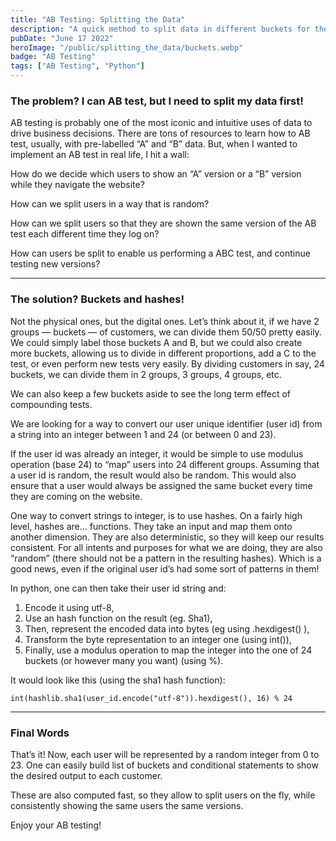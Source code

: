 ```yaml
---
title: "AB Testing: Splitting the Data"
description: "A quick method to split data in different buckets for the purpose of AB Testing"
pubDate: "June 17 2022"
heroImage: "/public/splitting_the_data/buckets.webp"
badge: "AB Testing"
tags: ["AB Testing", "Python"]
---
```

### The problem? I can AB test, but I need to split my data first!

AB testing is probably one of the most iconic and intuitive uses of data to drive business decisions. There are tons of resources to learn how to AB test, usually, with pre-labelled “A” and “B” data. But, when I wanted to implement an AB test in real life, I hit a wall:

How do we decide which users to show an “A” version or a “B” version while they navigate the website?

How can we split users in a way that is random?

How can we split users so that they are shown the same version of the AB test each different time they log on?

How can users be split to enable us performing a ABC test, and continue testing new versions?

---

### The solution? Buckets and hashes!

Not the physical ones, but the digital ones. Let’s think about it, if we have 2 groups — buckets — of customers, we can divide them 50/50 pretty easily. We could simply label those buckets A and B, but we could also create more buckets, allowing us to divide in different proportions, add a C to the test, or even perform new tests very easily. By dividing customers in say, 24 buckets, we can divide them in 2 groups, 3 groups, 4 groups, etc.

We can also keep a few buckets aside to see the long term effect of compounding tests.

We are looking for a way to convert our user unique identifier (user id) from a string into an integer between 1 and 24 (or between 0 and 23).

If the user id was already an integer, it would be simple to use modulus operation (base 24) to “map” users into 24 different groups. Assuming that a user id is random, the result would also be random. This would also ensure that a user would always be assigned the same bucket every time they are coming on the website.

One way to convert strings to integer, is to use hashes. On a fairly high level, hashes are… functions. They take an input and map them onto another dimension. They are also deterministic, so they will keep our results consistent. For all intents and purposes for what we are doing, they are also “random” (there should not be a pattern in the resulting hashes). Which is a good news, even if the original user id’s had some sort of patterns in them!

In python, one can then take their user id string and:
1. Encode it using utf-8,
2. Use an hash function on the result (eg. Sha1),
3. Then, represent the encoded data into bytes (eg using .hexdigest() ),
4. Transform the byte representation to an integer one (using int()),
5. Finally, use a modulus operation to map the integer into the one of 24 buckets (or however many you want) (using %).

It would look like this (using the sha1 hash function):

`int(hashlib.sha1(user_id.encode("utf-8")).hexdigest(), 16) % 24
`

---

### Final Words

That’s it! Now, each user will be represented by a random integer from 0 to 23. One can easily build list of buckets and conditional statements to show the desired output to each customer.

These are also computed fast, so they allow to split users on the fly, while consistently showing the same users the same versions.

Enjoy your AB testing!